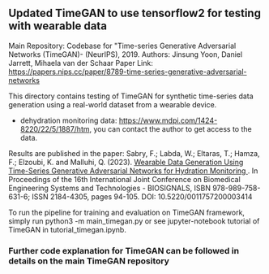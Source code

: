 ## Updated TimeGAN to use tensorflow2 for testing with wearable data

Main Repository: Codebase for "Time-series Generative Adversarial Networks (TimeGAN)-  (NeurIPS), 2019.
Authors: Jinsung Yoon, Daniel Jarrett, Mihaela van der Schaar
Paper Link: https://papers.nips.cc/paper/8789-time-series-generative-adversarial-networks


This directory contains testing of TimeGAN for synthetic time-series data generation using a real-world dataset from a wearable device.

-   dehydration monitoring data: https://www.mdpi.com/1424-8220/22/5/1887/htm, you can contact the author to get access to the data.

Results are published in the paper: Sabry, F.; Labda, W.; Eltaras, T.; Hamza, F.; Elzoubi, K. and Malluhi, Q. (2023). <a href="https://www.researchgate.net/profile/Farida-Sabry/publication/369015931_Wearable_Data_Generation_Using_Time-Series_Generative_Adversarial_Networks_for_Hydration_Monitoring/links/648ac12a712bd82962233f5c/Wearable-Data-Generation-Using-Time-Series-Generative-Adversarial-Networks-for-Hydration-Monitoring.pdf
">Wearable Data Generation Using Time-Series Generative Adversarial Networks for Hydration Monitoring </a>. In Proceedings of the 16th International Joint Conference on Biomedical Engineering Systems and Technologies - BIOSIGNALS, ISBN 978-989-758-631-6; ISSN 2184-4305, pages 94-105. DOI: 10.5220/0011757200003414

To run the pipeline for training and evaluation on TimeGAN framework, simply run 
python3 -m main_timegan.py or see jupyter-notebook tutorial of TimeGAN in tutorial_timegan.ipynb.
### Further code explanation for TimeGAN can be followed in details on the main TimeGAN repository


